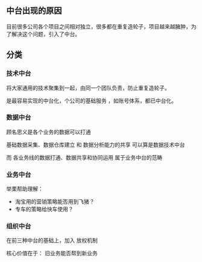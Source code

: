 ## 中台出现的原因

目前很多公司各个项目之间相对独立，很多都在重复造轮子，项目越来越臃肿，为了解决这个问题，引入了中台。

## 分类

### 技术中台

将大家通用的技术聚集到一起，由同一个团队负责，防止重复造轮子。

是最容易实现的中台化，个公司的基础服务 ，如账号体系，都已中台化。

### 数据中台

顾名思义是各个业务的数据可以打通

 基础数据采集、数据仓库建立 和 数据分析能力的共享  可以算是数据技术中台
 
 而 各业务线的数据打通、数据共享和协同运用 属于业务中台的范畴
 
 ### 业务中台
 
 举栗帮助理解： 
 - 淘宝用的营销策略能否用到飞猪？
 - 专车的策略给快车使用？

### 组织中台

在前三种中台的基础上，加入 放权机制

核心价值在于： 旧业务能否帮到新业务